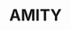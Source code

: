 ---
lastmod: '2025-04-06T06:05:21+00:00'
latitude: -27.545157
layout: suburb
longitude: 153.451696
postcode: '4183'
state: QLD
title: AMITY
url: /qld/amity/
---